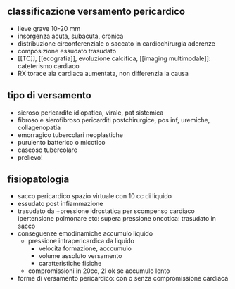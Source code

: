 ## classificazione versamento pericardico
- lieve grave 10-20 mm
- insorgenza acuta, subacuta, cronica
- distribuzione circonferenziale o saccato in cardiochirurgia aderenze
- composizione essudato trasudato
- [[TC]], [[ecografia]], evoluzione calcifica, [[imaging multimodale]]: cateterismo cardiaco
- RX torace aia cardiaca aumentata, non differenzia la causa

## tipo di versamento
- sieroso pericardite idiopatica, virale, pat sistemica
- fibroso e sierofibroso pericarditi postchirurgice, pos inf, uremiche, collagenopatia
- emorragico tubercolari neoplastiche
- purulento batterico o micotico
- caseoso tubercolare
- prelievo!

## fisiopatologia
- sacco pericardico spazio virtuale con 10 cc di liquido
- essudato post infiammazione
- trasudato da +pressione idrostatica per scompenso cardiaco ipertensione polmonare etc: supera pressione oncotica: trasudato in sacco
- conseguenze emodinamiche accumulo liquido
	- pressione intrapericardica da liquido
		- velocita formazione, acccumulo
		- volume assoluto versamento
		- caratteristiche fisiche
	- compromissioni in 20cc, 2l ok se accumulo lento
- forme di versamento pericardico: con o senza compromissione cardiaca